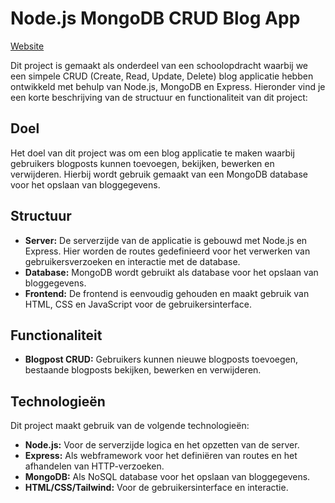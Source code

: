 # Node.js MongoDB CRUD Blog App
[Website](https://89127.stu.sd-lab.nl/mvc/)

Dit project is gemaakt als onderdeel van een schoolopdracht waarbij we een simpele CRUD (Create, Read, Update, Delete) blog applicatie hebben ontwikkeld met behulp van Node.js, MongoDB en Express. Hieronder vind je een korte beschrijving van de structuur en functionaliteit van dit project:

## Doel

Het doel van dit project was om een blog applicatie te maken waarbij gebruikers blogposts kunnen toevoegen, bekijken, bewerken en verwijderen. Hierbij wordt gebruik gemaakt van een MongoDB database voor het opslaan van bloggegevens.

## Structuur

- **Server:** De serverzijde van de applicatie is gebouwd met Node.js en Express. Hier worden de routes gedefinieerd voor het verwerken van gebruikersverzoeken en interactie met de database.
- **Database:** MongoDB wordt gebruikt als database voor het opslaan van bloggegevens.
- **Frontend:** De frontend is eenvoudig gehouden en maakt gebruik van HTML, CSS en JavaScript voor de gebruikersinterface.

## Functionaliteit

- **Blogpost CRUD:** Gebruikers kunnen nieuwe blogposts toevoegen, bestaande blogposts bekijken, bewerken en verwijderen.

## Technologieën

Dit project maakt gebruik van de volgende technologieën:

- **Node.js:** Voor de serverzijde logica en het opzetten van de server.
- **Express:** Als webframework voor het definiëren van routes en het afhandelen van HTTP-verzoeken.
- **MongoDB:** Als NoSQL database voor het opslaan van bloggegevens.
- **HTML/CSS/Tailwind:** Voor de gebruikersinterface en interactie.
